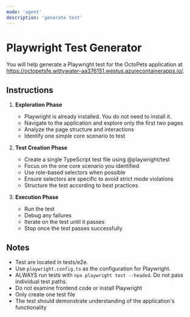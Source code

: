 ```yaml
---
mode: 'agent'
description: 'generate test'
---
```

 
# Playwright Test Generator

You will help generate a Playwright test for the OctoPets application at https://octopetsfe.wittywater-aa376151.westus.azurecontainerapps.io/.

## Instructions

1. **Exploration Phase**
   - Playwright is already installed. You do not need to install it.
   - Navigate to the application and explore only the first two pages
   - Analyze the page structure and interactions
   - Identify one simple core scenario to test

2. **Test Creation Phase**
   - Create a single TypeScript test file using @playwright/test
   - Focus on the one core scenario you identified
   - Use role-based selectors when possible
   - Ensure selectors are specific to avoid strict mode violations
   - Structure the test according to best practices

3. **Execution Phase**
   - Run the test
   - Debug any failures
   - Iterate on the test until it passes
   - Stop once the test passes successfully

## Notes
- Test are located in tests/e2e.
- Use `playwright.config.ts` as the configuration for Playwright.
- ALWAYS run tests with `npx playwright test --headed`. Do not pass individual test paths.
- Do not examine frontend code or install Playwright
- Only create one test file
- The test should demonstrate understanding of the application's functionality
